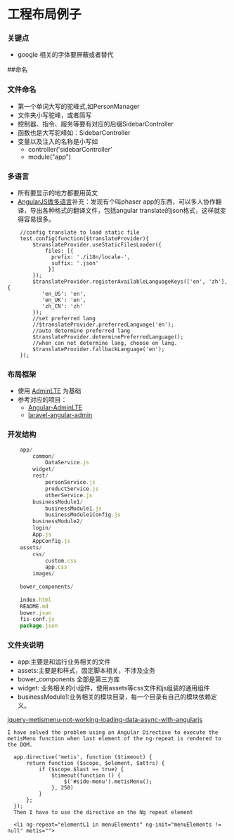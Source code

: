 
# 工程布局例子
### 关键点
* google 相关的字体要屏蔽或者替代

##命名
### 文件命名
* 第一个单词大写的驼峰式,如PersonManager
* 文件夹小写驼峰，或者简写
* 控制器、指令、服务等要有对应的后缀SidebarController
* 函数也是大写驼峰如：SidebarController
* 变量以及注入的名称是小写如
	* controller('sidebarController'
	* module("app")

### 多语言
* 所有要显示的地方都要用英文
* [AngularJS做多语言](http://www.html-js.com/topic/825)补充：发现有个叫phaser app的东西，可以多人协作翻译，导出各种格式的翻译文件，包括angular translate的json格式，这样就变得容易很多。

```
	//config translate to load static file
	test.config(function($translateProvider){
		$translateProvider.useStaticFilesLoader({
			files: [{
			  prefix: './i18n/locale-',
			  suffix: '.json'
			 }]
		});
		$translateProvider.registerAvailableLanguageKeys(['en', 'zh'], {
		   'en_US': 'en',
		   'en_UK': 'en',
		   'zh_CN': 'zh'
		});
		//set preferred lang
		//$translateProvider.preferredLanguage('en');
		//auto determine preferred lang
		$translateProvider.determinePreferredLanguage();
		//when can not determine lang, choose en lang.
		$translateProvider.fallbackLanguage('en');
	});
```

### 布局框架
* 使用 [AdminLTE](https://github.com/almasaeed2010/AdminLTE) 为基础
* 参考对应的项目：
	* [Angular-AdminLTE](https://github.com/ahmadalibaloch/Angular-AdminLTE)
	* [laravel-angular-admin](https://github.com/silverbux/laravel-angular-admin)


### 开发结构
```javascript
    app/
        common/
            DataService.js
        widget/    
        rest/
            personService.js
            productService.js
            otherService.js
        businessModule1/  
            businessModule1.js
            businessModule1Config.js
        businessModule2/ 
        login/
        App.js
        AppConfig.js
    assets/
        css/
            custom.css
            app.css
        images/
        
    bower_components/
        
    index.html
    README.md
    bower.json
    fis-conf.js
    package.json
```
### 文件夹说明
* app:主要是和运行业务相关的文件
* assets:主要是和样式，固定脚本相关，不涉及业务
* bower_components 全部是第三方库
* widget: 业务相关的小组件，使用assets等css文件和js组装的通用组件
* businessModule1:业务相关的模块目录，每一个目录有自己的模块依赖定义。


>
[jquery-metismenu-not-working-loading-data-async-with-angularjs](http://stackoverflow.com/questions/34026478/jquery-metismenu-not-working-loading-data-async-with-angularjs-controller)
```
I have solved the problem using an Angular Directive to execute the metisMenu function when last element of the ng-repeat is rendered to the DOM.

  app.directive('metis', function ($timeout) {
      return function ($scope, $element, $attrs) {
          if ($scope.$last == true) {
              $timeout(function () {
                  $('#side-menu').metisMenu();
              }, 250)
          }
      };
  });
  Then I have to use the directive on the Ng repeat element

  <li ng-repeat="elementL1 in menuElements" ng-init="menuElements != null" metis="">
```
